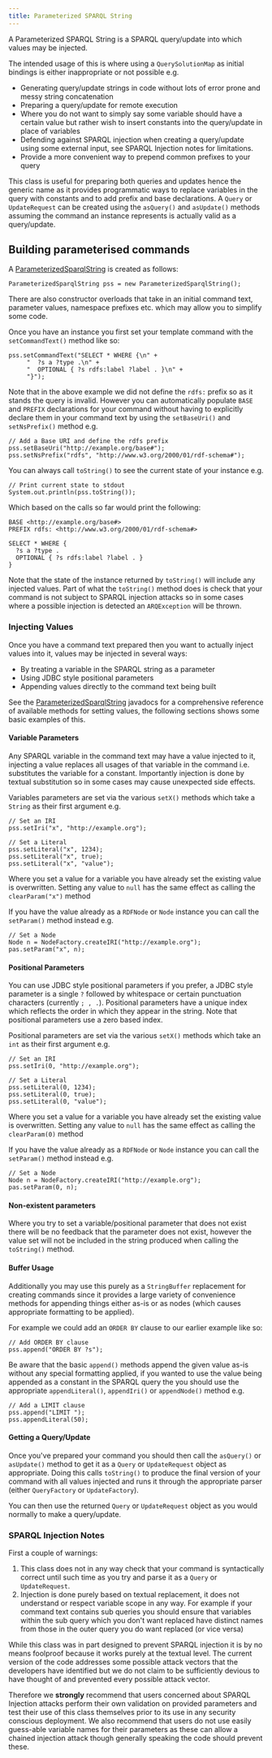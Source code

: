 ```yaml
---
title: Parameterized SPARQL String
---
```


A Parameterized SPARQL String is a SPARQL query/update into which values
may be injected.

The intended usage of this is where using a <code>QuerySolutionMap</code> as
initial bindings is either inappropriate or not possible e.g.

-   Generating query/update strings in code without lots of error prone
    and messy string concatenation
-   Preparing a query/update for remote execution
-   Where you do not want to simply say some variable should have a
    certain value but rather wish to insert constants into the
    query/update in place of variables
-   Defending against SPARQL injection when creating a query/update
    using some external input, see SPARQL Injection notes for
    limitations.
-   Provide a more convenient way to prepend common prefixes to your
    query

This class is useful for preparing both queries and updates hence the
generic name as it provides programmatic ways to replace variables in
the query with constants and to add prefix and base declarations. A
`Query` or `UpdateRequest` can be created using 
the `asQuery()` and `asUpdate()` methods assuming the command an
instance represents is actually valid as a query/update.

## Building parameterised commands

A [ParameterizedSparqlString][1] is created as follows:

    ParameterizedSparqlString pss = new ParameterizedSparqlString();

There are also constructor overloads that take in an initial command text, parameter values, namespace prefixes etc.
which may allow you to simplify some code.

Once you have an instance you first set your template command with the `setCommandText()` method like so:

    pss.setCommandText("SELECT * WHERE {\n" +
         "  ?s a ?type .\n" +
         "  OPTIONAL { ?s rdfs:label ?label . }\n" +
         "}");

Note that in the above example we did not define the `rdfs:` prefix so as it stands the query is invalid.  However 
you can automatically populate `BASE` and `PREFIX` declarations for your command without having to explicitly 
declare them in your command text by using the `setBaseUri()` and `setNsPrefix()` method e.g.

    // Add a Base URI and define the rdfs prefix
    pss.setBaseUri("http://example.org/base#");
    pss.setNsPrefix("rdfs", "http://www.w3.org/2000/01/rdf-schema#");

You can always call `toString()` to see the current state of your instance e.g.

    // Print current state to stdout
    System.out.println(pss.toString());

Which based on the calls so far would print the following:

    BASE <http://example.org/base#>
    PREFIX rdfs: <http://www.w3.org/2000/01/rdf-schema#>
    
    SELECT * WHERE {
      ?s a ?type .
      OPTIONAL { ?s rdfs:label ?label . }
    }

Note that the state of the instance returned by `toString()` will include any injected values.  Part of what the `toString()` method
does is check that your command is not subject to SPARQL injection attacks so in some cases where a possible
injection is detected an `ARQException` will be thrown.

[1]: http://jena.apache.org/documentation/javadoc/arq/org/apache/jena/query/ParameterizedSparqlString.html

### Injecting Values

Once you have a command text prepared then you want to actually inject values into it, values may be injected in several ways:

-   By treating a variable in the SPARQL string as a parameter
-   Using JDBC style positional parameters
-   Appending values directly to the command text being built

See the [ParameterizedSparqlString][1] javadocs for a comprehensive reference of available methods for setting values,
the following sections shows some basic examples of this.

#### Variable Parameters

Any SPARQL variable in the command text may have a value injected to it, injecting a value replaces all usages of 
that variable in the command i.e. substitutes the variable for a constant.  Importantly injection is done by textual 
substitution so in some cases may cause unexpected side effects.

Variables parameters are set via the various `setX()` methods which take a `String` as their first argument e.g.

    // Set an IRI
    pss.setIri("x", "http://example.org");
    
    // Set a Literal
    pss.setLiteral("x", 1234);
    pss.setLiteral("x", true);
    pss.setLiteral("x", "value");

Where you set a value for a variable you have already set the existing value is overwritten.  Setting any value
to `null` has the same effect as calling the `clearParam("x")` method

If you have the value already as a `RDFNode` or `Node` instance you can call the `setParam()` method instead e.g.

    // Set a Node
    Node n = NodeFactory.createIRI("http://example.org");
    pas.setParam("x", n);

#### Positional Parameters

You can use JDBC style positional parameters if you prefer, a JDBC style parameter is a single `?` followed by 
whitespace or certain punctuation characters (currently `; , .`). Positional parameters have a unique index which 
reflects the order in which they appear in the string. Note that positional parameters use a zero based index.

Positional parameters are set via the various `setX()` methods which take an `int` as their first argument e.g.

    // Set an IRI
    pss.setIri(0, "http://example.org");
    
    // Set a Literal
    pss.setLiteral(0, 1234);
    pss.setLiteral(0, true);
    pss.setLiteral(0, "value");

Where you set a value for a variable you have already set the existing value is overwritten.  Setting any value
to `null` has the same effect as calling the `clearParam(0)` method

If you have the value already as a `RDFNode` or `Node` instance you can call the `setParam()` method instead e.g.

    // Set a Node
    Node n = NodeFactory.createIRI("http://example.org");
    pas.setParam(0, n);

#### Non-existent parameters

Where you try to set a variable/positional parameter that does not exist there will be no feedback that the parameter
does not exist, however the value set will not be included in the string produced when calling the `toString()` method.

#### Buffer Usage

Additionally you may use this purely as a `StringBuffer` replacement for creating commands since it provides a 
large variety of convenience methods for appending things either as-is or as nodes (which causes appropriate 
formatting to be applied).

For example we could add an `ORDER BY` clause to our earlier example like so:

    // Add ORDER BY clause
    pss.append("ORDER BY ?s");

Be aware that the basic `append()` methods append the given value as-is without any special formatting applied, if you
wanted to use the value being appended as a constant in the SPARQL query the you should use the appropriate `appendLiteral()`,
`appendIri()` or `appendNode()` method e.g.

    // Add a LIMIT clause
    pss.append("LIMIT ");
    pss.appendLiteral(50);

#### Getting a Query/Update

Once you've prepared your command you should then call the `asQuery()` or `asUpdate()` method to get it as a `Query`
or `UpdateRequest` object as appropriate.  Doing this calls `toString()` to produce the final version of your command with
all values injected and runs it through the appropriate parser (either `QueryFactory` or `UpdateFactory`).

You can then use the returned `Query` or `UpdateRequest` object as you would normally to make a query/update.

### SPARQL Injection Notes

First a couple of warnings:

1.  This class does not in any way check that your command is syntactically correct until such time as you try and parse 
it as a `Query` or `UpdateRequest`.
2.  Injection is done purely based on textual replacement, it does not understand or respect variable scope in any
way. For example if your command text contains sub queries you should ensure that variables within the sub query
which you don't want replaced have distinct names from those in the outer query you do want replaced (or vice versa)

While this class was in part designed to prevent SPARQL injection it is by no means foolproof because it works purely 
at the textual level. The current version of the code addresses some possible attack vectors that the developers have 
identified but we do not claim to be sufficiently devious to have thought of and prevented every possible attack vector.

Therefore we <strong>strongly</strong> recommend that users concerned about SPARQL Injection attacks perform 
their own validation on provided parameters and test their use of this class themselves prior to its use in any security
conscious deployment. We also recommend that users do not use easily  guess-able variable names for their parameters
as these can allow a chained injection attack though generally speaking the code should prevent these.
 